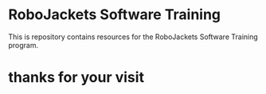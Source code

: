 # RoboJackets Software Training

This is repository contains resources for the RoboJackets Software Training program.

# thanks for your visit
